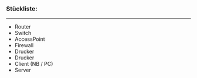 ### Stückliste:
---
- Router
- Switch
- AccessPoint
- Firewall 
- Drucker
- Drucker
- Client (NB / PC)
- Server
